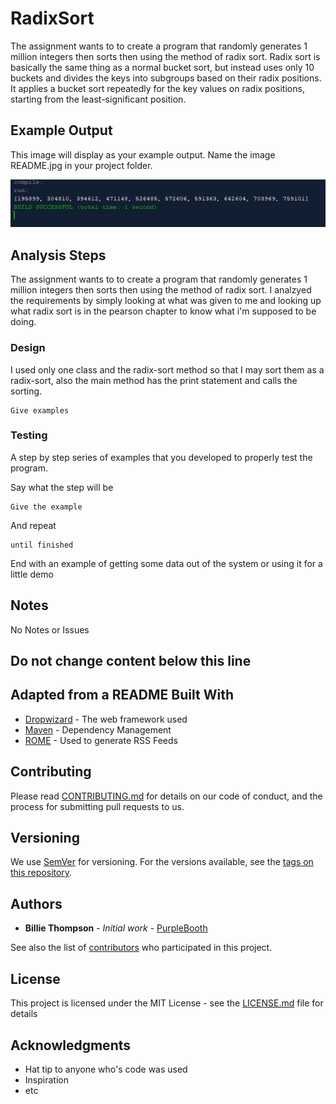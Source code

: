 # RadixSort

The assignment wants to to create a program that randomly generates 1 million integers then sorts then
using the method of radix sort. Radix sort is basically the same thing as a normal bucket sort, but instead
uses only 10 buckets and divides the keys into subgroups based on their radix positions. It applies a bucket sort repeatedly for the key values on radix positions, starting from the least-significant position.

## Example Output

This image will display as your example output. Name the image README.jpg in your project folder.

![Sample Output](README.jpg)

## Analysis Steps

The assignment wants to to create a program that randomly generates 1 million integers then sorts then
using the method of radix sort. I analzyed the requirements by simply looking at what was given to me 
and looking up what radix sort is in the pearson chapter to know what i'm supposed to be doing.

### Design

I used only one class and the radix-sort method so that I may sort them as a radix-sort, also the main method
has the print statement and calls the sorting.

```
Give examples
```

### Testing

A step by step series of examples that you developed to properly test the program. 

Say what the step will be

```
Give the example
```

And repeat

```
until finished
```

End with an example of getting some data out of the system or using it for a little demo

## Notes

No Notes or Issues

## Do not change content below this line
## Adapted from a README Built With

* [Dropwizard](http://www.dropwizard.io/1.0.2/docs/) - The web framework used
* [Maven](https://maven.apache.org/) - Dependency Management
* [ROME](https://rometools.github.io/rome/) - Used to generate RSS Feeds

## Contributing

Please read [CONTRIBUTING.md](https://gist.github.com/PurpleBooth/b24679402957c63ec426) for details on our code of conduct, and the process for submitting pull requests to us.

## Versioning

We use [SemVer](http://semver.org/) for versioning. For the versions available, see the [tags on this repository](https://github.com/your/project/tags). 

## Authors

* **Billie Thompson** - *Initial work* - [PurpleBooth](https://github.com/PurpleBooth)

See also the list of [contributors](https://github.com/your/project/contributors) who participated in this project.

## License

This project is licensed under the MIT License - see the [LICENSE.md](LICENSE.md) file for details

## Acknowledgments

* Hat tip to anyone who's code was used
* Inspiration
* etc
